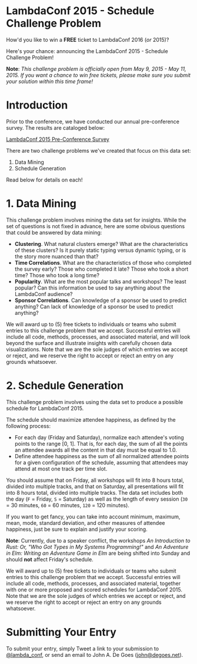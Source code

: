 # LambdaConf 2015 - Schedule Challenge Problem

How'd you like to win a **FREE** ticket to LambdaConf 2016 (*or* 2015)?

Here's your chance: announcing the LambdaConf 2015 - Schedule Challenge Problem!

**Note**: *This challenge problem is officially open from May 9, 2015 - May 11, 2015. If you want a chance to win free tickets, please make sure you submit your solution within this time frame!*

# Introduction

Prior to the conference, we have conducted our annual pre-conference survey. The results are cataloged below:

[LambdaConf 2015 Pre-Conference Survey](https://docs.google.com/spreadsheets/d/1wce5rPQ-g8I-cIkL_e2eVsau52m6OSe5uoKh5Xk4lfE/edit?usp=sharing)

There are two challenge problems we've created that focus on this data set:

 1. Data Mining
 2. Schedule Generation

Read below for details on each!

# 1. Data Mining

This challenge problem involves mining the data set for insights. While the set of questions is not fixed in advance, here are some obvious questions that could be answered by data mining:

* **Clustering**. What natural clusters emerge? What are the characteristics of these clusters? Is it purely static typing versus dynamic typing, or is the story more nuanced than that?
* **Time Correlations**. What are the characteristics of those who completed the survey early? Those who completed it late? Those who took a short time? Those who took a long time?
* **Popularity**. What are the most popular talks and workshops? The least popular? Can this information be used to say anything about the LambdaConf audience?
* **Sponsor Correlations**. Can knowledge of a sponsor be used to predict anything? Can lack of knowledge of a sponsor be used to predict anything?

We will award up to (5) free tickets to individuals or teams who submit entries to this challenge problem that we accept. Successful entries will include all code, methods, processes, and associated material, and will look beyond the surface and illustrate insights with carefully chosen data visualizations. Note that we are the sole judges of which entries we accept or reject, and we reserve the right to accept or reject an entry on any grounds whatsoever.

# 2. Schedule Generation

This challenge problem involves using the data set to produce a possible schedule for LambdaConf 2015.

The schedule should maximize attendee happiness, as defined by the following process:

 * For each day (Friday and Saturday), normalize each attendee's voting points to the range [0, 1]. That is, for each day, the sum of all the points an attendee awards all the content in that day must be equal to 1.0.
 * Define attendee happiness as the sum of all normalized attendee points for a given configuration of the schedule, assuming that attendees may attend at most one track per time slot.

You should assume that on Friday, all workshops will fit into 8 hours total, divided into multiple tracks, and that on Saturday, all presentations will fit into 8 hours total, divided into multiple tracks. The data set includes both the day (`F` = Friday, `S` = Saturday) as well as the length of every session (`30` = 30 minutes, `60` = 60 minutes, `120` = 120 minutes).

If you want to get fancy, you can take into account minimum, maximum, mean, mode, standard deviation, and other measures of attendee happiness, just be sure to explain and justify your scoring.

**Note**: Currently, due to a speaker conflict, the workshops *An Introduction to Rust: Or, "Who Got Types in My Systems Programming!"* and *An Adventure in Elm: Writing an Adventure Game in Elm* are being shifted into Sunday and should **not** affect Friday's schedule.

We will award up to (5) free tickets to individuals or teams who submit entries to this challenge problem that we accept. Successful entries will include all code, methods, processes, and associated material, together with one or more proposed and scored schedules for LambdaConf 2015. Note that we are the sole judges of which entries we accept or reject, and we reserve the right to accept or reject an entry on any grounds whatsoever.

# Submitting Your Entry

To submit your entry, simply Tweet a link to your submission to [@lambda_conf](http://twitter.com/lambda_conf), or send an email to John A. De Goes (john@degoes.net).